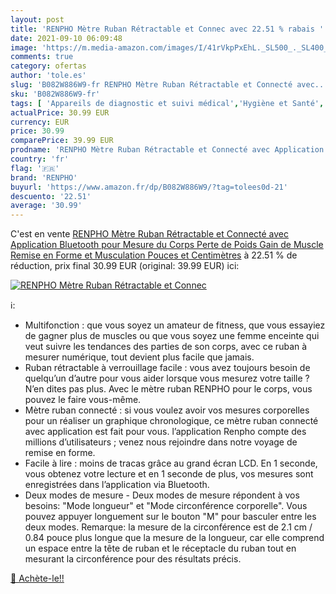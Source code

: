 ```yaml
---
layout: post
title: 'RENPHO Mètre Ruban Rétractable et Connec avec 22.51 % rabais '
date: 2021-09-10 06:09:48
image: 'https://m.media-amazon.com/images/I/41rVkpPxEhL._SL500_._SL400_.jpg'
comments: true
category: ofertas
author: 'tole.es'
slug: 'B082W886W9-fr RENPHO Mètre Ruban Rétractable et Connecté avec...'
sku: 'B082W886W9-fr'
tags: [ 'Appareils de diagnostic et suivi médical','Hygiène et Santé','Matériel et fournitures médicales','Toises et rubans de mesure','renpho', ]
actualPrice: 30.99 EUR
currency: EUR
price: 30.99
comparePrice: 39.99 EUR
prodname: 'RENPHO Mètre Ruban Rétractable et Connecté avec Application Bluetooth pour Mesure du Corps  Perte de Poids  Gain de Muscle  Remise en Forme et Musculation Pouces et Centimètres'
country: 'fr'
flag: '🇫🇷'
brand: 'RENPHO'
buyurl: 'https://www.amazon.fr/dp/B082W886W9/?tag=tolees0d-21'
descuento: '22.51'
average: '30.99'
---
```


C'est en vente [RENPHO Mètre Ruban Rétractable et Connecté avec Application Bluetooth pour Mesure du Corps  Perte de Poids  Gain de Muscle  Remise en Forme et Musculation Pouces et Centimètres](https://www.amazon.fr/dp/B082W886W9/?tag=tolees0d-21)  à  22.51 % de réduction, prix final  30.99 EUR (original: 39.99 EUR) ici:

[![RENPHO Mètre Ruban Rétractable et Connec](https://m.media-amazon.com/images/I/41rVkpPxEhL._SL500_._SL400_.jpg)](https://www.amazon.fr/dp/B082W886W9/?tag=tolees0d-21)

ℹ️:

- Multifonction : que vous soyez un amateur de fitness, que vous essayiez de gagner plus de muscles ou que vous soyez une femme enceinte qui veut suivre les tendances des parties de son corps, avec ce ruban à mesurer numérique, tout devient plus facile que jamais.
- Ruban rétractable à verrouillage facile : vous avez toujours besoin de quelqu’un d’autre pour vous aider lorsque vous mesurez votre taille ? N’en dites pas plus. Avec le mètre ruban RENPHO pour le corps, vous pouvez le faire vous-même.
- Mètre ruban connecté : si vous voulez avoir vos mesures corporelles pour un réaliser un graphique chronologique, ce mètre ruban connecté avec application est fait pour vous. l’application Renpho compte des millions d’utilisateurs ; venez nous rejoindre dans notre voyage de remise en forme.
- Facile à lire : moins de tracas grâce au grand écran LCD. En 1 seconde, vous obtenez votre lecture et en 1 seconde de plus, vos mesures sont enregistrées dans l’application via Bluetooth.
- Deux modes de mesure - Deux modes de mesure répondent à vos besoins: "Mode longueur" et "Mode circonférence corporelle". Vous pouvez appuyer longuement sur le bouton "M" pour basculer entre les deux modes. Remarque: la mesure de la circonférence est de 2.1 cm / 0.84 pouce plus longue que la mesure de la longueur, car elle comprend un espace entre la tête de ruban et le réceptacle du ruban tout en mesurant la circonférence pour des résultats précis.

[🛒 Achète-le!!](https://www.amazon.fr/dp/B082W886W9/?tag=tolees0d-21)
